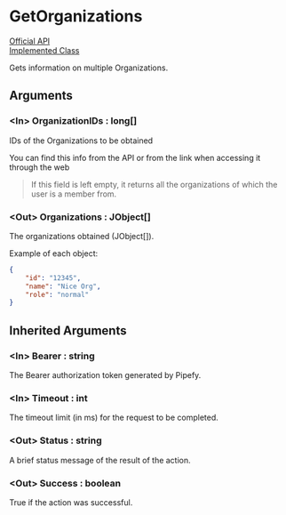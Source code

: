 # GetOrganizations

[Official API](https://pipefy.docs.apiary.io/#reference/0/list-organizations)  
[Implemented Class](../Capgemini.Pipefy/Organization/GetOrganizations.cs)

Gets information on multiple Organizations.

## Arguments

### &lt;In&gt; OrganizationIDs : long[]

IDs of the Organizations to be obtained

You can find this info from the API or from the link when accessing it through the web

> If this field is left empty, it returns all the organizations of which the user is a member from.

### &lt;Out&gt; Organizations : JObject[]

The organizations obtained (JObject[]).

Example of each object:

```json
{
    "id": "12345",
    "name": "Nice Org",
    "role": "normal"
}
```

## Inherited Arguments

### &lt;In&gt; Bearer : string

The Bearer authorization token generated by Pipefy.

### &lt;In&gt; Timeout : int

The timeout limit (in ms) for the request to be completed.

### &lt;Out&gt; Status : string

A brief status message of the result of the action.

### &lt;Out&gt; Success : boolean

True if the action was successful.